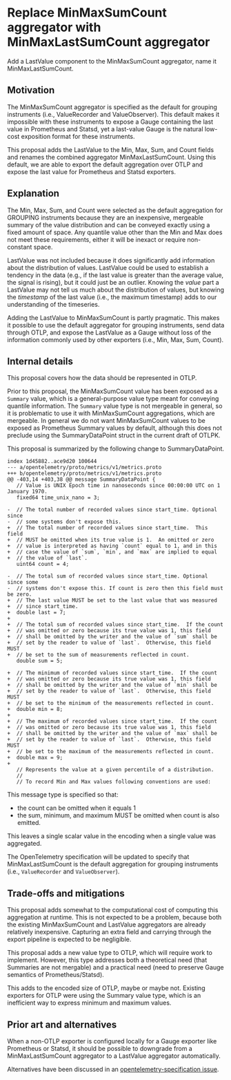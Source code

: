 # Replace MinMaxSumCount aggregator with MinMaxLastSumCount aggregator

Add a LastValue component to the MinMaxSumCount aggregator, name it MinMaxLastSumCount.

## Motivation

The MinMaxSumCount aggregator is specified as the default for grouping
instruments (i.e., ValueRecorder and ValueObserver).  This default
makes it impossible with these instruments to expose a Gauge
containing the last value in Prometheus and Statsd, yet a last-value
Gauge is the natural low-cost exposition format for these instruments.

This proposal adds the LastValue to the Min, Max, Sum, and Count
fields and renames the combined aggregator MinMaxLastSumCount.  Using
this default, we are able to export the default aggregation over OTLP
and expose the last value for Prometheus and Statsd exporters.

## Explanation

The Min, Max, Sum, and Count were selected as the default aggregation
for GROUPING instruments because they are an inexpensive, mergeable
summary of the value distribution and can be conveyed exactly using a
fixed amount of space.  Any quantile value other than the Min and Max
does not meet these requirements, either it will be inexact or require
non-constant space.

LastValue was not included because it does significantly add
information about the distribution of values.  LastValue could be used
to establish a tendency in the data (e.g., if the last value is
greater than the average value, the signal is rising), but it could
just be an outlier.  Knowing the _value_ part a LastValue may not tell
us much about the distribution of values, but knowing the _timestamp_
of the last value (i.e., the maximum timestamp) adds to our
understanding of the timeseries.

Adding the LastValue to MinMaxSumCount is partly pragmatic.  This
makes it possible to use the default aggregator for grouping
instruments, send data through OTLP, and expose the LastValue as a
Gauge without loss of the information commonly used by other exporters
(i.e., Min, Max, Sum, Count).

## Internal details

This proposal covers how the data should be represented in OTLP.

Prior to this proposal, the MinMaxSumCount value has been exposed as a
`Summary` value, which is a general-purpose value type meant for
conveying quantile information.  The `Summary` value type is not
mergeable in general, so it is problematic to use it with
MinMaxSumCount aggregations, which are mergeable.  In general we do
not want MinMaxSumCount values to be exposed as Prometheus Summary
values by default, although this does not preclude using the
SummaryDataPoint struct in the current draft of OTLPK.

This proposal is summarized by the following change to
SummaryDataPoint.


```
index 1d45882..ace9d20 100644
--- a/opentelemetry/proto/metrics/v1/metrics.proto
+++ b/opentelemetry/proto/metrics/v1/metrics.proto
@@ -403,14 +403,38 @@ message SummaryDataPoint {
   // Value is UNIX Epoch time in nanoseconds since 00:00:00 UTC on 1 January 1970.
   fixed64 time_unix_nano = 3;
 
-  // The total number of recorded values since start_time. Optional since
-  // some systems don't expose this.
+  // The total number of recorded values since start_time.  This field
+  // MUST be omitted when its true value is 1.  An omitted or zero
+  // value is interpreted as having `count` equal to 1, and in this
+  // case the value of `sum`, `min`, and `max` are implied to equal
+  // the value of `last`.
   uint64 count = 4;
 
-  // The total sum of recorded values since start_time. Optional since some
-  // systems don't expose this. If count is zero then this field must be zero.
+  // The last value MUST be set to the last value that was measured
+  // since start_time.
+  double last = 7;
+
+  // The total sum of recorded values since start_time.  If the count
+  // was omitted or zero because its true value was 1, this field
+  // shall be omitted by the writer and the value of `sum` shall be
+  // set by the reader to value of `last`.  Otherwise, this field MUST
+  // be set to the sum of measurements reflected in count.
   double sum = 5;
 
+  // The minimum of recorded values since start_time.  If the count
+  // was omitted or zero because its true value was 1, this field
+  // shall be omitted by the writer and the value of `min` shall be
+  // set by the reader to value of `last`.  Otherwise, this field MUST
+  // be set to the minimum of the measurements reflected in count.
+  double min = 8;
+
+  // The maximum of recorded values since start_time.  If the count
+  // was omitted or zero because its true value was 1, this field
+  // shall be omitted by the writer and the value of `max` shall be
+  // set by the reader to value of `last`.  Otherwise, this field MUST
+  // be set to the maximum of the measurements reflected in count.
+  double max = 9;
+
   // Represents the value at a given percentile of a distribution.
   //
   // To record Min and Max values following conventions are used:
```

This message type is specified so that:

- the count can be omitted when it equals 1
- the sum, minimum, and maximum MUST be omitted when count is also emitted.

This leaves a single scalar value in the encoding when a single value
was aggregated.

The OpenTelemetry specification will be updated to specify that
MinMaxLastSumCount is the default aggregation for grouping instruments
(i.e., `ValueRecorder` and `ValueObserver`).

## Trade-offs and mitigations

This proposal adds somewhat to the computational cost of computing
this aggregation at runtime.  This is not expected to be a problem,
because both the existing MinMaxSumCount and LastValue aggregators are
already relatively inexpensive.  Capturing an extra field and carrying
through the export pipeline is expected to be negligible.

This proposal adds a new value type to OTLP, which will require work
to implement.  However, this type addresses both a theoretical need
(that Summaries are not mergable) and a practical need (need to
preserve Gauge semantics of Prometheus/Statsd).

This adds to the encoded size of OTLP, maybe or maybe not.  Existing
exporters for OTLP were using the Summary value type, which is an
inefficient way to express minimum and maximum values.

## Prior art and alternatives

When a non-OTLP exporter is configured locally for a Gauge exporter
like Prometheus or Statsd, it should be possible to downgrade from a
MinMaxLastSumCount aggregator to a LastValue aggregator automatically.

Alternatives have been discussed in an [opentelemetry-specification
issue](https://github.com/open-telemetry/opentelemetry-specification/issues/636).
